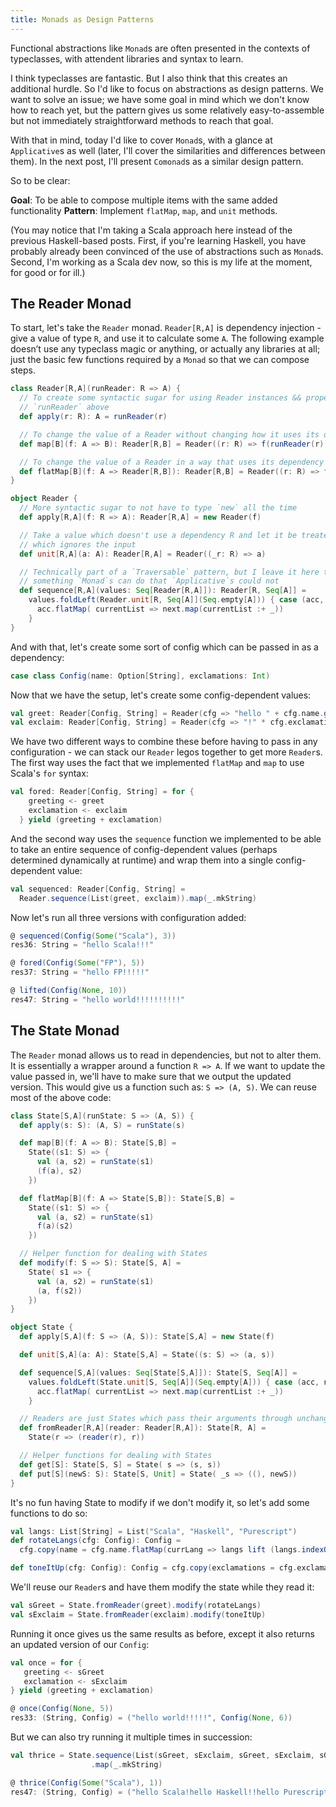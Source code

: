 ```yaml
---
title: Monads as Design Patterns
---
```


Functional abstractions like `Monad`s are often presented in the contexts of typeclasses, with attendent libraries and syntax to learn.

I think typeclasses are fantastic.  But I also think that this creates an additional hurdle.  So I'd like to focus on abstractions as design patterns.  We want to solve an issue; we have some goal in mind which we don't know how to reach yet, but the pattern gives us some relatively easy-to-assemble but not immediately straightforward methods to reach that goal.

With that in mind, today I'd like to cover `Monad`s, with a glance at `Applicative`s as well (later, I'll cover the similarities and differences between them).  In the next post, I'll present `Comonad`s as a similar design pattern.

So to be clear:

**Goal**: To be able to compose multiple items with the same added functionality
**Pattern**: Implement `flatMap`, `map`, and `unit` methods.

(You may notice that I'm taking a Scala approach here instead of the previous Haskell-based posts.  First, if you're learning Haskell, you have probably already been convinced of the use of abstractions such as `Monad`s.  Second, I'm working as a Scala dev now, so this is my life at the moment, for good or for ill.)

## The Reader Monad

To start, let's take the `Reader` monad.  `Reader[R,A]` is dependency injection - give a value of type `R`, and use it to calculate some `A`.  The following example doesn’t use any typeclass magic or anything, or actually any libraries at all; just the basic few functions required by a `Monad` so that we can compose steps.

```scala
class Reader[R,A](runReader: R => A) {
  // To create some syntactic sugar for using Reader instances && properly encapsulate
  // `runReader` above
  def apply(r: R): A = runReader(r)

  // To change the value of a Reader without changing how it uses its dependency R
  def map[B](f: A => B): Reader[R,B] = Reader((r: R) => f(runReader(r)))

  // To change the value of a Reader in a way that uses its dependency R
  def flatMap[B](f: A => Reader[R,B]): Reader[R,B] = Reader((r: R) => f(runReader(r))(r))
}

object Reader {
  // More syntactic sugar to not have to type `new` all the time
  def apply[R,A](f: R => A): Reader[R,A] = new Reader(f)

  // Take a value which doesn't use a dependency R and let it be treated as a Reader
  // which ignores the input
  def unit[R,A](a: A): Reader[R,A] = Reader((_r: R) => a)

  // Technically part of a `Traversable` pattern, but I leave it here to illustrate
  // something `Monad`s can do that `Applicative`s could not
  def sequence[R,A](values: Seq[Reader[R,A]]): Reader[R, Seq[A]] =
    values.foldLeft(Reader.unit[R, Seq[A]](Seq.empty[A])) { case (acc, next) =>
      acc.flatMap( currentList => next.map(currentList :+ _))
    }
}
```

And with that, let's create some sort of config which can be passed in as a dependency:

```scala
case class Config(name: Option[String], exclamations: Int)
```

Now that we have the setup, let's create some config-dependent values:

```scala
val greet: Reader[Config, String] = Reader(cfg => "hello " + cfg.name.getOrElse("world"))
val exclaim: Reader[Config, String] = Reader(cfg => "!" * cfg.exclamations)
```

We have two different ways to combine these before having to pass in any configuration - we can stack our `Reader` legos together to get more `Reader`s.  The first way uses the fact that we implemented `flatMap` and `map` to use Scala's `for` syntax:

```scala
val fored: Reader[Config, String] = for {
    greeting <- greet
    exclamation <- exclaim
  } yield (greeting + exclamation)
```

And the second way uses the `sequence` function we implemented to be able to take an entire sequence of config-dependent values (perhaps determined dynamically at runtime) and wrap them into a single config-dependent value:

```scala
val sequenced: Reader[Config, String] =
  Reader.sequence(List(greet, exclaim)).map(_.mkString)
```

Now let's run all three versions with configuration added:

```scala
@ sequenced(Config(Some("Scala"), 3))
res36: String = "hello Scala!!!"

@ fored(Config(Some("FP"), 5))
res37: String = "hello FP!!!!!"

@ lifted(Config(None, 10))
res47: String = "hello world!!!!!!!!!!"
```

## The State Monad

The `Reader` monad allows us to read in dependencies, but not to alter them.  It is essentially a wrapper around a function `R => A`.  If we want to update the value passed in, we'll have to make sure that we output the updated version.  This would give us a function such as: `S => (A, S)`.  We can reuse most of the above code:

```scala
class State[S,A](runState: S => (A, S)) {
  def apply(s: S): (A, S) = runState(s)

  def map[B](f: A => B): State[S,B] =
    State((s1: S) => {
      val (a, s2) = runState(s1)
      (f(a), s2)
    })

  def flatMap[B](f: A => State[S,B]): State[S,B] =
    State((s1: S) => {
      val (a, s2) = runState(s1)
      f(a)(s2)
    })

  // Helper function for dealing with States
  def modify(f: S => S): State[S, A] =
    State( s1 => {
      val (a, s2) = runState(s1)
      (a, f(s2))
    })
}

object State {
  def apply[S,A](f: S => (A, S)): State[S,A] = new State(f)

  def unit[S,A](a: A): State[S,A] = State((s: S) => (a, s))

  def sequence[S,A](values: Seq[State[S,A]]): State[S, Seq[A]] =
    values.foldLeft(State.unit[S, Seq[A]](Seq.empty[A])) { case (acc, next) =>
      acc.flatMap( currentList => next.map(currentList :+ _))
    }

  // Readers are just States which pass their arguments through unchanged
  def fromReader[R,A](reader: Reader[R,A]): State[R, A] =
    State(r => (reader(r), r))

  // Helper functions for dealing with States
  def get[S]: State[S, S] = State( s => (s, s))
  def put[S](newS: S): State[S, Unit] = State( _s => ((), newS))
}
```

It's no fun having State to modify if we don't modify it, so let's add some functions to do so:

```scala
val langs: List[String] = List("Scala", "Haskell", "Purescript")
def rotateLangs(cfg: Config): Config =
  cfg.copy(name = cfg.name.flatMap(currLang => langs lift (langs.indexOf(currLang) + 1) % langs.length))

def toneItUp(cfg: Config): Config = cfg.copy(exclamations = cfg.exclamations + 1)
```

We'll reuse our `Reader`s and have them modify the state while they read it:

```scala
val sGreet = State.fromReader(greet).modify(rotateLangs)
val sExclaim = State.fromReader(exclaim).modify(toneItUp)
```

Running it once gives us the same results as before, except it also returns an updated version of our `Config`:

```scala
val once = for {
   greeting <- sGreet
   exclamation <- sExclaim
} yield (greeting + exclamation)

@ once(Config(None, 5))
res33: (String, Config) = ("hello world!!!!!", Config(None, 6))
```

But we can also try running it multiple times in succession:

```scala
val thrice = State.sequence(List(sGreet, sExclaim, sGreet, sExclaim, sGreet, sExclaim))
                  .map(_.mkString)

@ thrice(Config(Some("Scala"), 1))
res47: (String, Config) = ("hello Scala!hello Haskell!!hello Purescript!!!", Config(Some("Scala"), 4))
```
